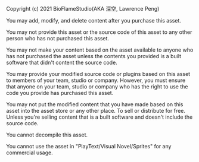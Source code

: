 Copyright (c) 2021 BioFlameStudio(AKA 深空, Lawrence Peng)

You may add, modify, and delete content after you purchase this asset.

You may not provide this asset or the source code of this asset to any other person who has not purchased this asset.

You may not make your content based on the asset available to anyone who has not purchased the asset unless the contents you provided is a built software that didn't content the source code. 

You may provide your modified source code or plugins based on this asset to members of your team, studio or company. However, you must ensure that anyone on your team, studio or company who has the right to use the code you provide has purchased this asset.

You may not put the modified content that you have made based on this asset into the asset store or any other place. To sell or distribute for free. Unless you're selling content that is a built software and doesn't include the source code.

You cannot decompile this asset.

You cannot use the asset in "PlayText/Visual Novel/Sprites" for any commercial usage. 